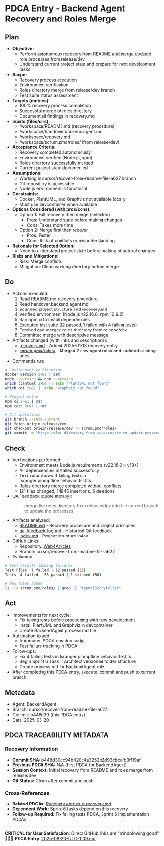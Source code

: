 # PDCA Entry - Backend Agent Recovery and Roles Merge

## Plan
- **Objective:** 
  - Perform autonomous recovery from README and merge updated role processes from release/dev
  - Understand current project state and prepare for next development tasks
- **Scope:** 
  - Recovery process execution
  - Environment verification
  - Roles directory merge from release/dev branch
  - Test suite status assessment
- **Targets (metrics):** 
  - 100% recovery process completion
  - Successful merge of roles directory
  - Document all findings in recovery.md
- **Inputs (files/dirs):** 
  - /workspace/README.md (recovery procedure)
  - /workspace/handover.backend.agent.md
  - /workspace/recovery.md
  - /workspace/scrum.pmo/roles/ (from release/dev)
- **Acceptance Criteria:**
  - Recovery completed autonomously
  - Environment verified (Node.js, npm)
  - Roles directory successfully merged
  - Current project state documented
- **Assumptions:**
  - Working in cursor/recover-from-readme-file-a627 branch
  - Git repository is accessible
  - Node.js environment is functional
- **Constraints:**
  - Docker, PlantUML, and Graphviz not available locally
  - Must use devcontainer when available
- **Options Considered (with pros/cons):**
  - Option 1: Full recovery then merge (selected)
    - Pros: Understand state before making changes
    - Cons: Takes more time
  - Option 2: Merge first then recover
    - Pros: Faster
    - Cons: Risk of conflicts or misunderstanding
- **Rationale for Selected Option:**
  - Need to understand project state before making structural changes
- **Risks and Mitigations:**
  - Risk: Merge conflicts
  - Mitigation: Clean working directory before merge

## Do
- Actions executed:
  1. Read README.md recovery procedure
  2. Read handover.backend.agent.md
  3. Scanned project structure and recovery.md
  4. Verified environment (Node.js v22.16.0, npm 10.9.2)
  5. Ran npm ci to install dependencies
  6. Executed test suite (12 passed, 1 failed with 4 failing tests)
  7. Fetched and merged roles directory from release/dev
  8. Committed merge with descriptive message
- Artifacts changed (with links and descriptions):
  - [recovery.md](../../../recovery.md) - Added 2025-01-13 recovery entry
  - [scrum.pmo/roles/](../../) - Merged 7 new agent roles and updated existing ones
- Commands run:
```bash
# Environment verification
docker version 2>&1 | cat
node --version && npm --version
which plantuml 2>&1 || echo "PlantUML not found"
which dot 2>&1 || echo "Graphviz not found"

# Project setup
npm ci 2>&1 | cat
npm test 2>&1 | cat

# Git operations
git branch --show-current
git fetch origin release/dev
git checkout origin/release/dev -- scrum.pmo/roles/
git commit -m "Merge roles directory from release/dev to update processes"
```

## Check
- Verifications performed:
  - Environment meets Node.js requirements (v22.16.0 > v18+)
  - All dependencies installed successfully
  - Test suite shows 4 failing tests in tsranger.promptline.behavior.test.ts
  - Roles directory merge completed without conflicts
  - 121 files changed, 14845 insertions, 5 deletions
- QA Feedback (quote literally):
  > merge the roles directory from release/dev into the current branch to update the processes
- Artifacts analyzed:
  - [README.md](../../../README.md) - Recovery procedure and project principles
  - [qa-feedback-log.md](../../../qa-feedback-log.md) - Historical QA feedback
  - [index.md](../../../index.md) - Project structure index
- GitHub Links:
  - Repository: [Web4Articles](https://github.com/Cerulean-Circle-GmbH/Web4Articles)
  - Branch: cursor/recover-from-readme-file-a627
- Evidence:
```bash
# Test results showing failures
Test Files  1 failed | 12 passed (13)
Tests  4 failed | 53 passed | 1 skipped (58)

# New roles added
ls -la scrum.pmo/roles/ | grep -E "Agent|Storyteller"
```

## Act
- Improvements for next cycle:
  - Fix failing tests before proceeding with new development
  - Install PlantUML and Graphviz in devcontainer
  - Create BackendAgent process.md file
- Automation to add:
  - Automated PDCA creation script
  - Test failure tracking in PDCA
- Follow-ups:
  - Fix 4 failing tests in tsranger.promptline.behavior.test.ts
  - Begin Sprint 6 Task 1: Architect versioned folder structure
  - Create process.md for BackendAgent role
- After completing this PDCA entry, execute: commit and push to current branch.

## Metadata
- Agent: BackendAgent
- Branch: cursor/recover-from-readme-file-a627
- Commit: b448d30 (this PDCA entry)
- Date: 2025-08-20

## PDCA TRACEABILITY METADATA
### Recovery Information
- **Commit SHA:** b448d30dc94b420c4a3252b2d93cbcafb3ff19af
- **Previous PDCA SHA:** N/A (first PDCA for BackendAgent)
- **Session Context:** Initial recovery from README and roles merge from release/dev
- **Git Status:** Clean after commit and push

### Cross-References
- **Related PDCAs:** [Recovery entries in recovery.md](../../../recovery.md)
- **Dependent Work:** Sprint 6 tasks depend on this recovery
- **Follow-up Required:** Fix failing tests PDCA, Sprint 6 implementation PDCAs

---
**CRITICAL for User Satisfaction**: Direct GitHub links are "mindblowing good" 🍾😎🥰
**PDCA Entry**: [2025-08-20-UTC-1109.md](https://github.com/Cerulean-Circle-GmbH/Web4Articles/blob/cursor/recover-from-readme-file-a627/scrum.pmo/roles/BackendAgent/PDCA/2025-08-20-UTC-1109.md)